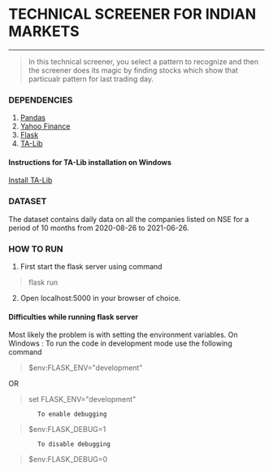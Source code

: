 # TECHNICAL SCREENER FOR INDIAN MARKETS

---


> In this technical screener, you select a pattern to recognize and then the screener does its magic by finding stocks which show that particualr pattern for last trading day.


### DEPENDENCIES

1. [Pandas](https://pypi.org/project/pandas/)
2. [Yahoo Finance](https://pypi.org/project/yfinance/)
3. [Flask](https://flask.palletsprojects.com/en/1.1.x/quickstart/)
4. [TA-Lib](https://mrjbq7.github.io/ta-lib/index.html)

#### Instructions for TA-Lib installation on Windows
[Install TA-Lib](https://blog.quantinsti.com/install-ta-lib-python/)


### DATASET

The dataset contains daily data on all the companies listed on NSE for a period of 10 months from 2020-08-26 to 2021-06-26.

### HOW TO RUN

1. First start the flask server using command 

> flask run

2. Open localhost:5000 in your browser of choice.

#### Difficulties while running flask server

Most likely the problem is with setting the environment variables.
On Windows :
            To run the code in development mode use the following command
> $env:FLASK_ENV="development"  


OR 


> set FLASK_ENV="development"

            To enable debugging

> $env:FLASK_DEBUG=1

            To disable debugging

> $env:FLASK_DEBUG=0

